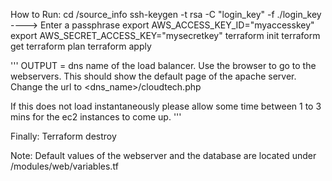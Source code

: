 How to Run:
cd /source_info
ssh-keygen -t rsa -C "login_key" -f ./login_key
----> Enter a passphrase
export AWS_ACCESS_KEY_ID="myaccesskey"
export AWS_SECRET_ACCESS_KEY="mysecretkey"
terraform init
terraform get
terraform plan
terraform apply

'''
OUTPUT = dns name of the load balancer.
Use the browser to go to the webservers. This should show the default page of the apache server. Change the url to
<dns_name>/cloudtech.php

If this does not load instantaneously please allow some time between 1 to 3 mins for the ec2 instances to come up.
'''

Finally: Terraform destroy

Note:
Default values of the webserver and the database are located under /modules/web/variables.tf
